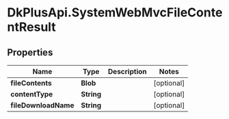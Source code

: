 # DkPlusApi.SystemWebMvcFileContentResult

## Properties
Name | Type | Description | Notes
------------ | ------------- | ------------- | -------------
**fileContents** | **Blob** |  | [optional] 
**contentType** | **String** |  | [optional] 
**fileDownloadName** | **String** |  | [optional] 


